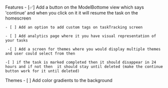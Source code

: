 Features
    - [✅] Add a button on the ModelBottome view which says 'continue' and when you click on it it will resume the task on the homescreen
    
    - [ ] Add an option to add custom tags on taskTracking screen

    - [ ] Add analytics page where it you have visual representation of your tasks

     -[ ] Add a screen for themes where you would display multiple themes and user could select from then 

    -[ ] if the task is marked completed then it should disappear in 24 hours and if not then  it should stay until deleted (make the continue button work for it until deleted)


Themes
    - [ ] Add color gradients to the background